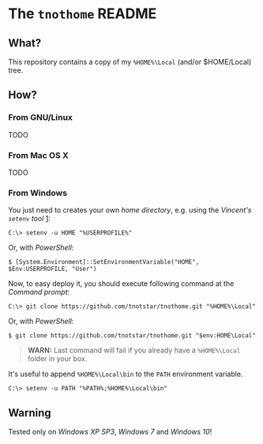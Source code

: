 The `tnothome` README
=====================

What?
-----

This repository contains a copy of my `%HOME%\Local` (and/or $HOME/Local) tree.


How?
----

### From GNU/Linux ###

TODO

### From Mac OS X ###

TODO

### From Windows ###

You just need to creates your own *home directory*, e.g. using the *Vincent's `setenv` tool* [1]:

    C:\> setenv -u HOME "%USERPROFILE%"

Or, with _PowerShell_:

    $ [System.Environment]::SetEnvironmentVariable("HOME", $Env:USERPROFILE, "User")

Now, to easy deploy it, you should execute following command at the *Command prompt*:

    C:\> git clone https://github.com/tnotstar/tnothome.git "%HOME%\Local"

Or, with _PowerShell_:

    $ git clone https://github.com/tnotstar/tnothome.git "$env:HOME\Local"

> **WARN:** Last command will fail if you already have a `%HOME%\Local` folder in your box.

It's useful to append `%HOME%\Local\bin` to the `PATH` environment variable.

    C:\> setenv -u PATH "%PATH%;%HOME%\Local\bin"

Warning
-------

Tested only on *Windows XP SP3*, *Windows 7* and *Windows 10*!

[1]: http://barnyard.syr.edu/~vefatica/#SETENV
